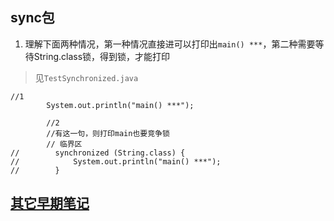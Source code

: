 ## sync包
1. 理解下面两种情况，第一种情况直接进可以打印出`main() ***`，第二种需要等待String.class锁，得到锁，才能打印
> 见`TestSynchronized.java`
```
//1
        System.out.println("main() ***");

        //2
        //有这一句，则打印main也要竞争锁
        // 临界区
//        synchronized (String.class) {
//            System.out.println("main() ***");
//        }
```

## [其它早期笔记](note.md)
